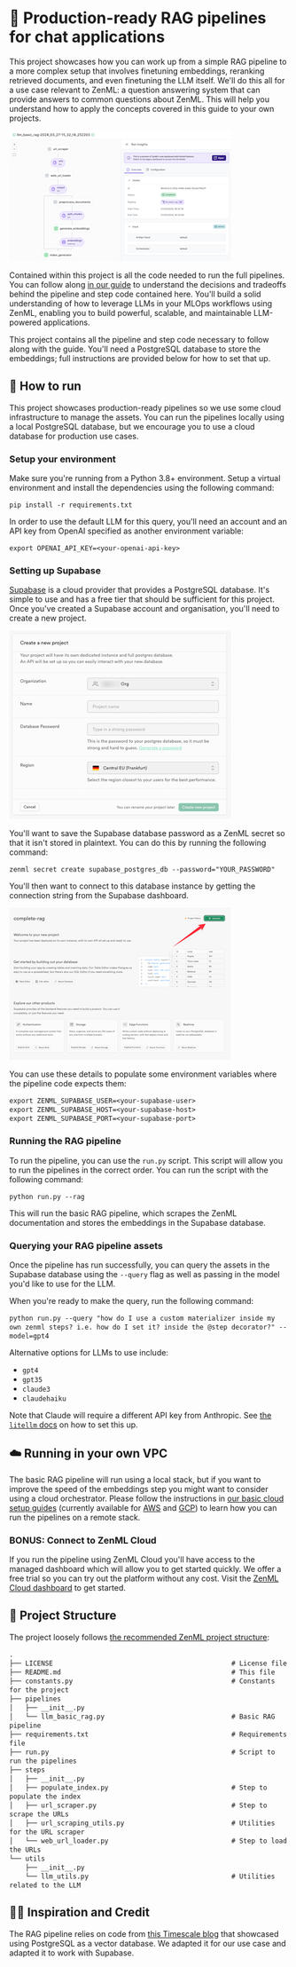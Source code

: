 # 🦜 Production-ready RAG pipelines for chat applications

This project showcases how you can work up from a simple RAG pipeline to a more complex setup that
involves finetuning embeddings, reranking retrieved documents, and even finetuning the
LLM itself. We'll do this all for a use case relevant to ZenML: a question
answering system that can provide answers to common questions about ZenML. This
will help you understand how to apply the concepts covered in this guide to your
own projects.

![](.assets/rag-pipeline-zenml-cloud.png)

Contained within this project is all the code needed to run the full pipelines.
You can follow along [in our guide](https://docs.zenml.io/user-guide/llmops-guide/) to understand the decisions and tradeoffs
behind the pipeline and step code contained here. You'll build a solid understanding of how to leverage
LLMs in your MLOps workflows using ZenML, enabling you to build powerful,
scalable, and maintainable LLM-powered applications.

This project contains all the pipeline and step code necessary to follow along
with the guide. You'll need a PostgreSQL database to store the embeddings; full
instructions are provided below for how to set that up.

## 🏃 How to run

This project showcases production-ready pipelines so we use some cloud
infrastructure to manage the assets. You can run the pipelines locally using a
local PostgreSQL database, but we encourage you to use a cloud database for
production use cases.

### Setup your environment

Make sure you're running from a Python 3.8+ environment. Setup a virtual
environment and install the dependencies using the following command:

```shell
pip install -r requirements.txt
```

In order to use the default LLM for this query, you'll need an account
and an API key from OpenAI specified as another environment variable:

```shell
export OPENAI_API_KEY=<your-openai-api-key>
```

### Setting up Supabase

[Supabase](https://supabase.com/) is a cloud provider that provides a PostgreSQL database. It's simple to
use and has a free tier that should be sufficient for this project. Once you've
created a Supabase account and organisation, you'll need to create a new
project.

![](.assets/supabase-create-project.png)

You'll want to save the Supabase database password as a ZenML secret so that it
isn't stored in plaintext. You can do this by running the following command:

```shell
zenml secret create supabase_postgres_db --password="YOUR_PASSWORD"
```

You'll then want to connect to this database instance by getting the connection
string from the Supabase dashboard.

![](.assets/supabase-connection-string.png)

You can use these details to populate some environment variables where the pipeline code expects them:

```shell
export ZENML_SUPABASE_USER=<your-supabase-user>
export ZENML_SUPABASE_HOST=<your-supabase-host>
export ZENML_SUPABASE_PORT=<your-supabase-port>
```

### Running the RAG pipeline

To run the pipeline, you can use the `run.py` script. This script will allow you
to run the pipelines in the correct order. You can run the script with the
following command:

```shell
python run.py --rag
```

This will run the basic RAG pipeline, which scrapes the ZenML documentation and stores the embeddings in the Supabase database.

### Querying your RAG pipeline assets

Once the pipeline has run successfully, you can query the assets in the Supabase
database using the `--query` flag as well as passing in the model you'd like
to use for the LLM.

When you're ready to make the query, run the following command:

```shell
python run.py --query "how do I use a custom materializer inside my own zenml steps? i.e. how do I set it? inside the @step decorator?" --model=gpt4
```

Alternative options for LLMs to use include:

- `gpt4`
- `gpt35`
- `claude3`
- `claudehaiku`

Note that Claude will require a different API key from Anthropic. See [the
`litellm` docs](https://docs.litellm.ai/docs/providers/anthropic) on how to set this up.

## ☁️ Running in your own VPC

The basic RAG pipeline will run using a local stack, but if you want to improve
the speed of the embeddings step you might want to consider using a cloud
orchestrator. Please follow the instructions in [our basic cloud setup guides](https://docs.zenml.io/user-guide/cloud-guide)
(currently available for [AWS](https://docs.zenml.io/user-guide/cloud-guide/aws-guide) and [GCP](https://docs.zenml.io/user-guide/cloud-guide/gcp-guide)) to learn how you can run the pipelines on
a remote stack.

### BONUS: Connect to ZenML Cloud

If you run the pipeline using ZenML Cloud you'll have access to the managed
dashboard which will allow you to get started quickly. We offer a free trial so
you can try out the platform without any cost. Visit the [ZenML Cloud
dashboard](https://cloud.zenml.io/) to get started.

## 📜 Project Structure

The project loosely follows [the recommended ZenML project structure](https://docs.zenml.io/user-guide/starter-guide/follow-best-practices):

```
.
├── LICENSE                                             # License file
├── README.md                                           # This file
├── constants.py                                        # Constants for the project
├── pipelines
│   ├── __init__.py                                    
│   └── llm_basic_rag.py                                # Basic RAG pipeline
├── requirements.txt                                    # Requirements file
├── run.py                                              # Script to run the pipelines
├── steps
│   ├── __init__.py                                     
│   ├── populate_index.py                               # Step to populate the index
│   ├── url_scraper.py                                  # Step to scrape the URLs
│   ├── url_scraping_utils.py                           # Utilities for the URL scraper
│   └── web_url_loader.py                               # Step to load the URLs
└── utils                                              
    ├── __init__.py
    └── llm_utils.py                                    # Utilities related to the LLM
```

## 🙏🏻 Inspiration and Credit

The RAG pipeline relies on code from [this Timescale
blog](https://www.timescale.com/blog/postgresql-as-a-vector-database-create-store-and-query-openai-embeddings-with-pgvector/)
that showcased using PostgreSQL as a vector database. We adapted it for our use
case and adapted it to work with Supabase.
